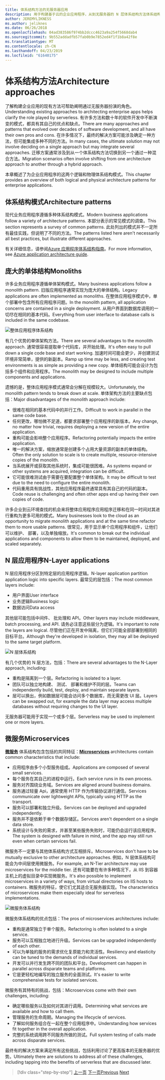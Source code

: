 ```yaml
---
title: 体系结构方法的无服务器应用
description: 用于构建基于云的企业应用程序，从到无服务器的 N 层体系结构方法体系结构的简介。
author: JEREMYLIKNESS
ms.author: jeliknes
ms.date: 06/26/2018
ms.openlocfilehash: 04ad383586f974bb2dccc4623a9a254f5668dab4
ms.sourcegitcommit: 9b552addadfb57fab0b9e7852ed4f1f1b8a42f8e
ms.translationtype: MT
ms.contentlocale: zh-CN
ms.lasthandoff: 04/23/2019
ms.locfileid: "61640175"
---
```

# <a name="architecture-approaches"></a><span data-ttu-id="692be-103">体系结构方法</span><span class="sxs-lookup"><span data-stu-id="692be-103">Architecture approaches</span></span>

<span data-ttu-id="692be-104">了解构建企业应用的现有方法可帮助阐明通过无服务器扮演的角色。</span><span class="sxs-lookup"><span data-stu-id="692be-104">Understanding existing approaches to architecting enterprise apps helps clarify the role played by serverless.</span></span> <span data-ttu-id="692be-105">有许多方法和数十年的软件开发中不断演变的模式，都具有其自己的优点和缺点。</span><span class="sxs-lookup"><span data-stu-id="692be-105">There are many approaches and patterns that evolved over decades of software development, and all have their own pros and cons.</span></span> <span data-ttu-id="692be-106">在许多情况下，最终的解决方案可能涉及确定一种方法，但可能集成多种不同的方法。</span><span class="sxs-lookup"><span data-stu-id="692be-106">In many cases, the ultimate solution may not involve deciding on a single approach but may integrate several approaches.</span></span> <span data-ttu-id="692be-107">迁移方案通常涉及到从一个体系结构方法切换到另一个通过一种混合方法。</span><span class="sxs-lookup"><span data-stu-id="692be-107">Migration scenarios often involve shifting from one architecture approach to another through a hybrid approach.</span></span>

<span data-ttu-id="692be-108">本章概述了为企业应用程序的这两个逻辑和物理体系结构模式。</span><span class="sxs-lookup"><span data-stu-id="692be-108">This chapter provides an overview of both logical and physical architecture patterns for enterprise applications.</span></span>

## <a name="architecture-patterns"></a><span data-ttu-id="692be-109">体系结构模式</span><span class="sxs-lookup"><span data-stu-id="692be-109">Architecture patterns</span></span>

<span data-ttu-id="692be-110">现代业务应用程序遵循多种体系结构模式。</span><span class="sxs-lookup"><span data-stu-id="692be-110">Modern business applications follow a variety of architecture patterns.</span></span> <span data-ttu-id="692be-111">本部分表示的常见模式的调查。</span><span class="sxs-lookup"><span data-stu-id="692be-111">This section represents a survey of common patterns.</span></span> <span data-ttu-id="692be-112">此处列出的模式并不一定所有最佳实践，但说明了不同的方法。</span><span class="sxs-lookup"><span data-stu-id="692be-112">The patterns listed here aren't necessarily all best practices, but illustrate different approaches.</span></span>

<span data-ttu-id="692be-113">有关详细信息，请参阅[Azure 应用程序体系结构指南](https://docs.microsoft.com/azure/architecture/guide/)。</span><span class="sxs-lookup"><span data-stu-id="692be-113">For more information, see [Azure application architecture guide](https://docs.microsoft.com/azure/architecture/guide/).</span></span>

## <a name="monoliths"></a><span data-ttu-id="692be-114">庞大的单体结构</span><span class="sxs-lookup"><span data-stu-id="692be-114">Monoliths</span></span>

<span data-ttu-id="692be-115">许多业务应用程序遵循单体架构模式。</span><span class="sxs-lookup"><span data-stu-id="692be-115">Many business applications follow a monolith pattern.</span></span> <span data-ttu-id="692be-116">旧版应用程序通常实现为庞大的单体结构。</span><span class="sxs-lookup"><span data-stu-id="692be-116">Legacy applications are often implemented as monoliths.</span></span> <span data-ttu-id="692be-117">在整体应用程序模式中，单个部署中包含所有应用程序问题。</span><span class="sxs-lookup"><span data-stu-id="692be-117">In the monolith pattern, all application concerns are contained in a single deployment.</span></span> <span data-ttu-id="692be-118">从用户界面到数据库调用的一切尽在相同的基本代码。</span><span class="sxs-lookup"><span data-stu-id="692be-118">Everything from user interface to database calls is included in the same codebase.</span></span>

![整体应用程序体系结构](./media/monolith-architecture.png)

<span data-ttu-id="692be-120">有几个优势的单体架构方法。</span><span class="sxs-lookup"><span data-stu-id="692be-120">There are several advantages to the monolith approach.</span></span> <span data-ttu-id="692be-121">通常很容易提取单个代码库，并开始处理。</span><span class="sxs-lookup"><span data-stu-id="692be-121">It's often easy to pull down a single code base and start working.</span></span> <span data-ttu-id="692be-122">加速时间可能会更少，并创建测试环境非常简单，提供的新副本。</span><span class="sxs-lookup"><span data-stu-id="692be-122">Ramp up time may be less, and creating test environments is as simple as providing a new copy.</span></span> <span data-ttu-id="692be-123">单体结构可能会设计为包括多个组件和应用程序。</span><span class="sxs-lookup"><span data-stu-id="692be-123">The monolith may be designed to include multiple components and applications.</span></span>

<span data-ttu-id="692be-124">遗憾的是，整体应用程序模式通常会分解在规模较大。</span><span class="sxs-lookup"><span data-stu-id="692be-124">Unfortunately, the monolith pattern tends to break down at scale.</span></span> <span data-ttu-id="692be-125">单体架构方法的主要缺点包括：</span><span class="sxs-lookup"><span data-stu-id="692be-125">Major disadvantages of the monolith approach include:</span></span>

* <span data-ttu-id="692be-126">很难在相同的基本代码中的并行工作。</span><span class="sxs-lookup"><span data-stu-id="692be-126">Difficult to work in parallel in the same code base.</span></span>
* <span data-ttu-id="692be-127">任何更改，哪怕微不足道，都要求部署整个应用程序的新版本。</span><span class="sxs-lookup"><span data-stu-id="692be-127">Any change, no matter how trivial, requires deploying a new version of the entire application.</span></span>
* <span data-ttu-id="692be-128">重构可能会影响整个应用程序。</span><span class="sxs-lookup"><span data-stu-id="692be-128">Refactoring potentially impacts the entire application.</span></span>
* <span data-ttu-id="692be-129">唯一的解决方案，缩放通常是创建多个占用大量资源的副本的单体结构。</span><span class="sxs-lookup"><span data-stu-id="692be-129">Often the only solution to scale is to create multiple, resource-intensive copies of the monolith.</span></span>
* <span data-ttu-id="692be-130">当系统展开或获取其他系统时，集成可能很困难。</span><span class="sxs-lookup"><span data-stu-id="692be-130">As systems expand or other systems are acquired, integration can be difficult.</span></span>
* <span data-ttu-id="692be-131">它可能很难测试由于需要在要配置整个单体架构。</span><span class="sxs-lookup"><span data-stu-id="692be-131">It may be difficult to test due to the need to configure the entire monolith.</span></span>
* <span data-ttu-id="692be-132">代码重用具有挑战性，其他应用程序最终通常具有其自己的代码的副本。</span><span class="sxs-lookup"><span data-stu-id="692be-132">Code reuse is challenging and often other apps end up having their own copies of code.</span></span>

<span data-ttu-id="692be-133">许多企业到云环境查找的机会来将整体应用程序应用程序迁移和在同一时间对其进行重构为更多可用的模式。</span><span class="sxs-lookup"><span data-stu-id="692be-133">Many businesses look to the cloud as an opportunity to migrate monolith applications and at the same time refactor them to more usable patterns.</span></span> <span data-ttu-id="692be-134">很常见，用于显示单个应用程序和组件，让他们可以维护、 部署，以及单独缩放。</span><span class="sxs-lookup"><span data-stu-id="692be-134">It's common to break out the individual applications and components to allow them to be maintained, deployed, and scaled separately.</span></span>

## <a name="n-layer-applications"></a><span data-ttu-id="692be-135">N 层应用程序</span><span class="sxs-lookup"><span data-stu-id="692be-135">N-Layer applications</span></span>

<span data-ttu-id="692be-136">N 层应用程序分区到特定层的应用程序逻辑。</span><span class="sxs-lookup"><span data-stu-id="692be-136">N-layer application partition application logic into specific layers.</span></span> <span data-ttu-id="692be-137">最常见的层包括：</span><span class="sxs-lookup"><span data-stu-id="692be-137">The most common layers include:</span></span>

* <span data-ttu-id="692be-138">用户界面</span><span class="sxs-lookup"><span data-stu-id="692be-138">User interface</span></span>
* <span data-ttu-id="692be-139">业务逻辑</span><span class="sxs-lookup"><span data-stu-id="692be-139">Business logic</span></span>
* <span data-ttu-id="692be-140">数据访问</span><span class="sxs-lookup"><span data-stu-id="692be-140">Data access</span></span>

<span data-ttu-id="692be-141">其他层可能包括中间件、 批处理和 API。</span><span class="sxs-lookup"><span data-stu-id="692be-141">Other layers may include middleware, batch processing, and API.</span></span> <span data-ttu-id="692be-142">请务必注意这些层分为逻辑。</span><span class="sxs-lookup"><span data-stu-id="692be-142">It's important to note the layers are logical.</span></span> <span data-ttu-id="692be-143">尽管他们正在开发中隔离，但它们可能全部部署到相同的目标平台。</span><span class="sxs-lookup"><span data-stu-id="692be-143">Although they're developed in isolation, they may all be deployed to the same target platform.</span></span>

![N 层体系结构](./media/n-layer-architecture.png)

<span data-ttu-id="692be-145">有几个优势的 N 层方法，包括：</span><span class="sxs-lookup"><span data-stu-id="692be-145">There are several advantages to the N-Layer approach, including:</span></span>

* <span data-ttu-id="692be-146">重构是隔离到一个层。</span><span class="sxs-lookup"><span data-stu-id="692be-146">Refactoring is isolated to a layer.</span></span>
* <span data-ttu-id="692be-147">团队可以独立地构建、 测试、 部署和维护不同的层。</span><span class="sxs-lookup"><span data-stu-id="692be-147">Teams can independently build, test, deploy, and maintain separate layers.</span></span>
* <span data-ttu-id="692be-148">层可以换出，例如数据层可能会访问多个数据库，而无需更改 UI 层。</span><span class="sxs-lookup"><span data-stu-id="692be-148">Layers can be swapped out, for example the data layer may access multiple databases without requiring changes to the UI layer.</span></span>

<span data-ttu-id="692be-149">无服务器可能用于实现一个或多个层。</span><span class="sxs-lookup"><span data-stu-id="692be-149">Serverless may be used to implement one or more layers.</span></span>

## <a name="microservices"></a><span data-ttu-id="692be-150">微服务</span><span class="sxs-lookup"><span data-stu-id="692be-150">Microservices</span></span>

<span data-ttu-id="692be-151">**[微服务](https://docs.microsoft.com/azure/architecture/guide/architecture-styles/microservices)** 体系结构包含包括的共同特征：</span><span class="sxs-lookup"><span data-stu-id="692be-151">**[Microservices](https://docs.microsoft.com/azure/architecture/guide/architecture-styles/microservices)** architectures contain common characteristics that include:</span></span>

* <span data-ttu-id="692be-152">应用程序由多个小型服务组成。</span><span class="sxs-lookup"><span data-stu-id="692be-152">Applications are composed of several small services.</span></span>
* <span data-ttu-id="692be-153">每个服务在其自己的进程中运行。</span><span class="sxs-lookup"><span data-stu-id="692be-153">Each service runs in its own process.</span></span>
* <span data-ttu-id="692be-154">服务对齐围绕业务域。</span><span class="sxs-lookup"><span data-stu-id="692be-154">Services are aligned around business domains.</span></span>
* <span data-ttu-id="692be-155">服务通过轻量 Api，通常使用 HTTP 作为传输协议进行通信。</span><span class="sxs-lookup"><span data-stu-id="692be-155">Services communicate over lightweight APIs, typically using HTTP as the transport.</span></span>
* <span data-ttu-id="692be-156">服务可以部署和独立升级。</span><span class="sxs-lookup"><span data-stu-id="692be-156">Services can be deployed and upgraded independently.</span></span>
* <span data-ttu-id="692be-157">服务并不是依赖于单个数据存储区。</span><span class="sxs-lookup"><span data-stu-id="692be-157">Services aren't dependent on a single data store.</span></span>
* <span data-ttu-id="692be-158">系统设计与失败的需求，并甚至某些服务失败时，可能仍会运行该应用程序。</span><span class="sxs-lookup"><span data-stu-id="692be-158">The system is designed with failure in mind, and the app may still run even when certain services fail.</span></span>

<span data-ttu-id="692be-159">微服务不一定要与其他体系结构方式互相排斥。</span><span class="sxs-lookup"><span data-stu-id="692be-159">Microservices don't have to be mutually exclusive to other architecture approaches.</span></span> <span data-ttu-id="692be-160">例如，N 层体系结构可能会为中间层使用微服务。</span><span class="sxs-lookup"><span data-stu-id="692be-160">For example, an N-Tier architecture may use microservices for the middle tier.</span></span> <span data-ttu-id="692be-161">还有可能要在有许多种情况下，从 IIS 到容器主机上的虚拟目录中实现微服务。</span><span class="sxs-lookup"><span data-stu-id="692be-161">It's also possible to implement microservices in a variety of ways, from virtual directories on IIS hosts to containers.</span></span> <span data-ttu-id="692be-162">微服务的特征，使它们尤其适合无服务器实现。</span><span class="sxs-lookup"><span data-stu-id="692be-162">The characteristics of microservices make them especially ideal for serverless implementations.</span></span>

![微服务体系结构](./media/microservices-architecture.png)

<span data-ttu-id="692be-164">微服务体系结构的优点包括：</span><span class="sxs-lookup"><span data-stu-id="692be-164">The pros of microservices architectures include:</span></span>

* <span data-ttu-id="692be-165">重构是通常独立于单个服务。</span><span class="sxs-lookup"><span data-stu-id="692be-165">Refactoring is often isolated to a single service.</span></span>
* <span data-ttu-id="692be-166">服务可以互相独立地进行升级。</span><span class="sxs-lookup"><span data-stu-id="692be-166">Services can be upgraded independently of each other.</span></span>
* <span data-ttu-id="692be-167">可以为单独的服务的需求优化复原能力和灵活性。</span><span class="sxs-lookup"><span data-stu-id="692be-167">Resiliency and elasticity can be tuned to the demands of individual services.</span></span>
* <span data-ttu-id="692be-168">开发可以并行发生跨不同的团队和平台。</span><span class="sxs-lookup"><span data-stu-id="692be-168">Development can happen in parallel across disparate teams and platforms.</span></span>
* <span data-ttu-id="692be-169">它是更轻松地编写的独立服务的全面测试。</span><span class="sxs-lookup"><span data-stu-id="692be-169">It's easier to write comprehensive tests for isolated services.</span></span>

<span data-ttu-id="692be-170">微服务有其特有的挑战，包括：</span><span class="sxs-lookup"><span data-stu-id="692be-170">Microservices come with their own challenges, including:</span></span>

* <span data-ttu-id="692be-171">确定哪些服务以及如何对其进行调用。</span><span class="sxs-lookup"><span data-stu-id="692be-171">Determining what services are available and how to call them.</span></span>
* <span data-ttu-id="692be-172">管理服务的生命周期。</span><span class="sxs-lookup"><span data-stu-id="692be-172">Managing the lifecycle of services.</span></span>
* <span data-ttu-id="692be-173">了解如何服务组合在一起在整个应用程序中。</span><span class="sxs-lookup"><span data-stu-id="692be-173">Understanding how services fit together in the overall application.</span></span>
* <span data-ttu-id="692be-174">完整的系统调用跨不同服务所做的测试。</span><span class="sxs-lookup"><span data-stu-id="692be-174">Full system testing of calls made across disparate services.</span></span>

<span data-ttu-id="692be-175">最终有的解决方案来满足所有这些挑战，包括利用讨论了更高版本的无服务器的优势。</span><span class="sxs-lookup"><span data-stu-id="692be-175">Ultimately there are solutions to address all of these challenges, including tapping into the benefits of serverless that are discussed later.</span></span>

>[!div class="step-by-step"]
><span data-ttu-id="692be-176">[上一页](index.md)
>[下一页](architecture-deployment-approaches.md)</span><span class="sxs-lookup"><span data-stu-id="692be-176">[Previous](index.md)
[Next](architecture-deployment-approaches.md)</span></span>
